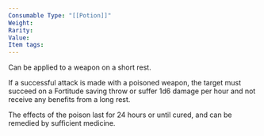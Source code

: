 ```yaml
---
Consumable Type: "[[Potion]]"
Weight: 
Rarity: 
Value: 
Item tags:
---
```

Can be applied to a weapon on a short rest.

If a successful attack is made with a poisoned weapon, the target must succeed on a Fortitude saving throw or suffer 1d6 damage per hour and not receive any benefits from a long rest.

The effects of the poison last for 24 hours or until cured, and can be remedied by sufficient medicine.